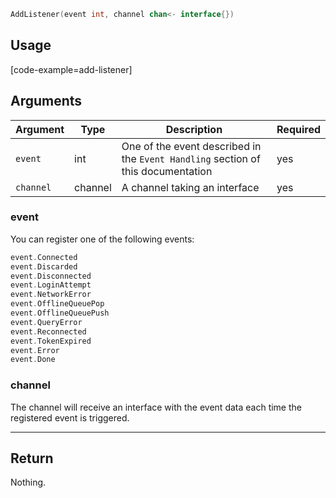 ```go
AddListener(event int, channel chan<- interface{})
```

## Usage

[code-example=add-listener]

## Arguments

| Argument | Type | Description | Required |
|--------|------|-------------|------------ |
| `event` | int | One of the event described in the `Event Handling` section of this documentation  | yes |
| `channel` | channel | A channel taking an interface | yes |

### event

You can register one of the following events:
```go
event.Connected
event.Discarded
event.Disconnected
event.LoginAttempt
event.NetworkError
event.OfflineQueuePop
event.OfflineQueuePush
event.QueryError
event.Reconnected
event.TokenExpired
event.Error
event.Done
```

### channel

The channel will receive an interface with the event data each time the registered event is triggered.

---

## Return

Nothing.
